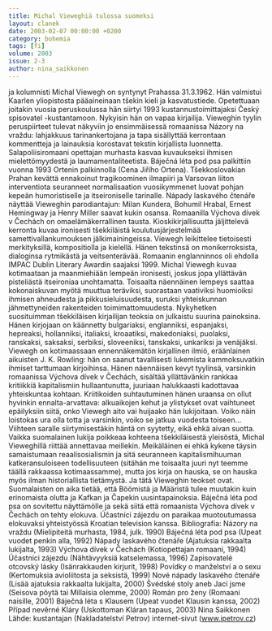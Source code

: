 ```yaml
---
title: Michal Vieweghiä tulossa suomeksi
layout: clanek
date: 2003-02-07 00:00:00 +0200
category: bohemia
tags: [fi]
volume: 2003
issue: 2-3
author: nina_saikkonen
---
```

ja kolumnisti Michal Viewegh on syntynyt Prahassa 31.3.1962. Hän valmistui Kaarlen yliopistosta pääaineinaan tšekin kieli ja kasvatustiede. Opetettuaan joitakin vuosia peruskoulussa hän siirtyi 1993 kustannustoimittajaksi Český spisovatel -kustantamoon. Nykyisin hän on vapaa kirjailija.
Vieweghin tyylin peruspiirteet tulevat näkyviin jo ensimmäisessä romaanissa Názory na vraždu: lahjakkuus tarinankertojana ja tapa sisällyttää kerrontaan kommentteja ja lainauksia korostavat tekstin kirjallista luonnetta. Salapoliisiromaani opettajan murhasta kasvaa kuvaukseksi ihmisen mielettömyydestä ja laumamentaliteetista. Báječná léta pod psa palkittiin vuonna 1993 Ortenin palkinnolla (Cena Jiřího Ortena). Tšekkoslovakian Prahan kevättä ennakoinut tragikoominen ilmapiiri ja Varsovan liiton interventiota seuranneet normalisaation vuosikymmenet luovat pohjan kepeän humoristiselle ja itseironiselle tarinalle. Nápady laskavého čtenáře näyttää Vieweghin parodiantajun: Milan Kundera, Bohumil Hrabal, Ernest Hemingway ja Henry Miller saavat kukin osansa. Romaanilla Výchova dívek v Čechách on omaelämäkerrallinen tausta. Kioskikirjallisuutta jäljittelevä kerronta kuvaa ironisesti tšekkiläistä koulutusjärjestelmää samettivallankumouksen jälkimainingeissa. Viewegh leikittelee tietoisesti merkityksillä, kompositiolla ja kielellä. Hänen tekstinsä on monikerroksista, dialoginsa rytmikästä ja veitsenterävää. Romaanin englanninnos oli ehdolla IMPAC Dublin Literary Awardin saajaksi 1999. 
Michal Viewegh kuvaa kotimaataan ja maanmiehiään lempeän ironisesti, joskus jopa yllättävän pisteliästä itseironiaa unohtamatta. Toisaalta näennäinen lempeys saattaa kokonaiskuvan myötä muuttua teräviksi, suorastaan vaativiksi huomioiksi ihmisen ahneudesta ja pikkusieluisuudesta, suruksi yhteiskunnan jähmettyneiden rakenteiden toimimattomuudesta. Nykyhetken suosituimman tšekkiläisen kirjailijan teoksia on julkaistu suurina painoksina. Hänen kirjojaan on käännetty bulgariaksi, englanniksi, espanjaksi, hepreaksi, hollanniksi, italiaksi, kroaatiksi, makedoniaksi, puolaksi,&nbsp; ranskaksi, saksaksi, serbiksi, sloveeniksi, tanskaksi, unkariksi ja venäjäksi. Viewegh on kotimaassaan ennennäkemätön kirjallinen ilmiö, eräänlainen aikuisten J. K. Rowling: hän on saanut tavallisesti lukemista kammoksuvatkin ihmiset tarttumaan kirjoihinsa. Hänen näennäisen kevyt tyylinsä, varsinkin romaanissa Výchova dívek v Čechách, sisältää yllättävänkin rankkaa kritiikkiä kapitalismiin hullaantunutta, juuriaan halukkaasti kadottavaa yhteiskuntaa kohtaan. Kriitikoiden suhtautuminen hänen uraansa on ollut hyvinkin ennalta-arvattava: alkuaikojen kehut ja ylistykset ovat vaihtuneet epäilyksiin siitä, onko Viewegh aito vai huijaako hän lukijoitaan. Voiko näin loistokas ura olla totta ja varsinkin, voiko se jatkua vuodesta toiseen… Viihteen saralle siirtymisestäkin häntä on syytetty, eikä ehkä aivan suotta. Vaikka suomalainen lukija poikkeaa kohteena tšekkiläisestä yleisöstä, Michal Vieweghillä riittää annettavaa meillekin. Meikäläinen ei ehkä kykene täysin samaistumaan reaalisosialismin ja sitä seuranneen kapitalismihuuman katkeransuloiseen todellisuuteen (sitähän me toisaalta juuri nyt teemme täällä rakkaassa kotimaassamme), mutta jos kirja on hauska, se on hauska myös ilman historiallista tietämystä. Ja tätä Vieweghin teokset ovat. Suomalaisten on aika tietää, että Böömistä ja Määristä tulee muutakin kuin erinomaista olutta ja Kafkan ja Čapekin uusintapainoksia. 
Báječná léta pod psa on sovitettu näyttämölle ja sekä siitä että romaanista Výchova dívek v Čechách on tehty elokuva. Účastníci zájezdu on paraikaa muotoutumassa elokuvaksi yhteistyössä Kroatian television kanssa. 
Bibliografia: 
Názory na vraždu (Mielipiteitä murhasta, 1984, julk. 1990) Báječná léta pod psa (Upeat vuodet penkin alla, 1992) Nápady laskavého čtenáře (Ajatuksia rakkaalta lukijalta, 1993) Výchova dívek v Čechách (Kotiopettajan romaani, 1994) Účastníci zájezdu (Nähtävyyksiä katselemassa, 1996) Zapisovatelé otcovský lásky (Isänrakkauden kirjurit, 1998) Povídky o manželství a o sexu (Kertomuksia avioliitosta ja seksistä, 1999) Nové nápady laskavého čtenáře (Lisää ajatuksia rakkaalta lukijalta, 2000) Švédské stoly aneb Jací jsme (Seisova pöytä tai Millaisia olemme, 2000) Román pro ženy (Romaani naisille, 2001) Báječná léta s Klausem (Upeat vuodet Klausin kanssa, 2002) Případ nevěrné Kláry (Uskottoman Kláran tapaus, 2003) 
Nina Saikkonen Lähde: kustantajan (Nakladatelství Petrov) internet-sivut (www.ipetrov.cz) 